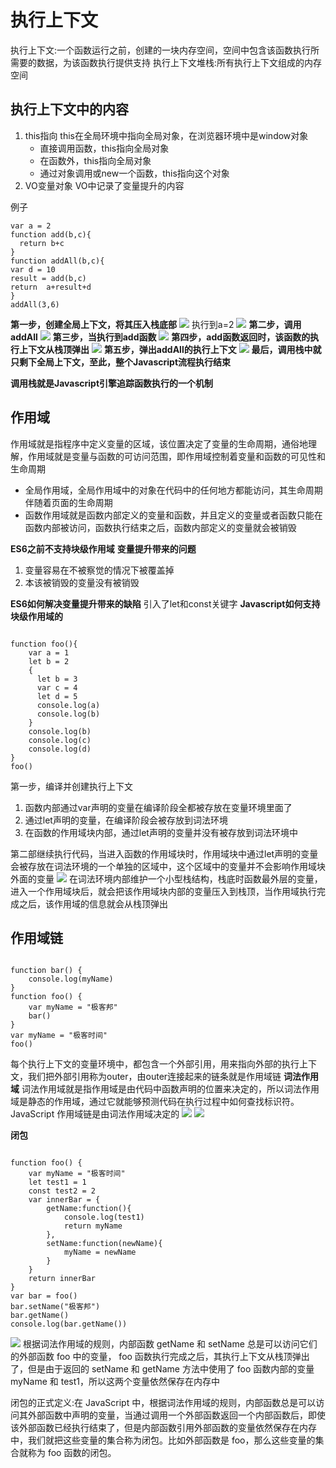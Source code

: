 # 执行上下文

执行上下文:一个函数运行之前，创建的一块内存空间，空间中包含该函数执行所需要的数据，为该函数执行提供支持
执行上下文堆栈:所有执行上下文组成的内存空间

## 执行上下文中的内容
1. this指向
   this在全局环境中指向全局对象，在浏览器环境中是window对象
   - 直接调用函数，this指向全局对象
   - 在函数外，this指向全局对象
   - 通过对象调用或new一个函数，this指向这个对象
2. VO变量对象
   VO中记录了变量提升的内容

例子

```
var a = 2
function add(b,c){
  return b+c
}
function addAll(b,c){
var d = 10
result = add(b,c)
return  a+result+d
}
addAll(3,6)
```

**第一步，创建全局上下文，将其压入栈底部**
![](./images/QQ截图20210801154252.png)
执行到a=2
![](./images/QQ截图20210801154312.png)
**第二步，调用addAll**
![](./images/QQ截图20210801154322.png)
**第三步，当执行到add函数**
![](./images/QQ截图20210801154333.png)
**第四步，add函数返回时，该函数的执行上下文从栈顶弹出**
![](./images/QQ截图20210801154342.png)
**第五步，弹出addAll的执行上下文**
![](./images/QQ截图20210801154350.png)
**最后，调用栈中就只剩下全局上下文，至此，整个Javascript流程执行结束**

**调用栈就是Javascript引擎追踪函数执行的一个机制**

## 作用域
作用域就是指程序中定义变量的区域，该位置决定了变量的生命周期，通俗地理解，作用域就是变量与函数的可访问范围，即作用域控制着变量和函数的可见性和生命周期
- 全局作用域，全局作用域中的对象在代码中的任何地方都能访问，其生命周期伴随着页面的生命周期
- 函数作用域就是函数内部定义的变量和函数，并且定义的变量或者函数只能在函数内部被访问，函数执行结束之后，函数内部定义的变量就会被销毁

**ES6之前不支持块级作用域**
**变量提升带来的问题**
1. 变量容易在不被察觉的情况下被覆盖掉
2. 本该被销毁的变量没有被销毁


**ES6如何解决变量提升带来的缺陷**
引入了let和const关键字
**Javascript如何支持块级作用域的**
```

function foo(){
    var a = 1
    let b = 2
    {
      let b = 3
      var c = 4
      let d = 5
      console.log(a)
      console.log(b)
    }
    console.log(b) 
    console.log(c)
    console.log(d)
}   
foo()
```


第一步，编译并创建执行上下文
1. 函数内部通过var声明的变量在编译阶段全都被存放在变量环境里面了
2. 通过let声明的变量，在编译阶段会被存放到词法环境
3. 在函数的作用域块内部，通过let声明的变量并没有被存放到词法环境中

第二部继续执行代码，当进入函数的作用域块时，作用域块中通过let声明的变量会被存放在词法环境的一个单独的区域中，这个区域中的变量并不会影响作用域块外面的变量
![](./images/QQ截图20210801160211.png)
在词法环境内部维护一个小型栈结构，栈底时函数最外层的变量，进入一个作用域块后，就会把该作用域块内部的变量压入到栈顶，当作用域执行完成之后，该作用域的信息就会从栈顶弹出

## 作用域链
```

function bar() {
    console.log(myName)
}
function foo() {
    var myName = "极客邦"
    bar()
}
var myName = "极客时间"
foo()
```
每个执行上下文的变量环境中，都包含一个外部引用，用来指向外部的执行上下文，我们把外部引用称为outer，由outer连接起来的链条就是作用域链
**词法作用域**
词法作用域就是指作用域是由代码中函数声明的位置来决定的，所以词法作用域是静态的作用域，通过它就能够预测代码在执行过程中如何查找标识符。
JavaScript 作用域链是由词法作用域决定的
![](./images/QQ截图20210801162640.png)
![](./images/QQ截图20210801162743.png)

**闭包**
```

function foo() {
    var myName = "极客时间"
    let test1 = 1
    const test2 = 2
    var innerBar = {
        getName:function(){
            console.log(test1)
            return myName
        },
        setName:function(newName){
            myName = newName
        }
    }
    return innerBar
}
var bar = foo()
bar.setName("极客邦")
bar.getName()
console.log(bar.getName())
```
![](./images/QQ截图20210801162957.png)
根据词法作用域的规则，内部函数 getName 和 setName 总是可以访问它们的外部函数 foo 中的变量，
foo 函数执行完成之后，其执行上下文从栈顶弹出了，但是由于返回的 setName 和 getName 方法中使用了 foo 函数内部的变量 myName 和 test1，所以这两个变量依然保存在内存中

闭包的正式定义:在 JavaScript 中，根据词法作用域的规则，内部函数总是可以访问其外部函数中声明的变量，当通过调用一个外部函数返回一个内部函数后，即使该外部函数已经执行结束了，但是内部函数引用外部函数的变量依然保存在内存中，我们就把这些变量的集合称为闭包。比如外部函数是 foo，那么这些变量的集合就称为 foo 函数的闭包。